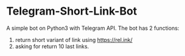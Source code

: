 # Telegram-Short-Link-Bot
A simple bot on Python3 with Telegram API. 
The bot has 2 functions: 
 1. return short variant of link using https://rel.ink/
 2. asking for return 10 last links.
